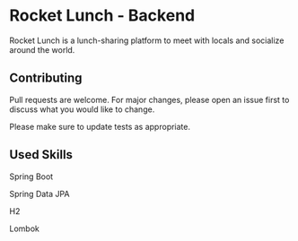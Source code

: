 # Rocket Lunch - Backend

Rocket Lunch is a lunch-sharing platform to meet with locals and socialize around the world.

## Contributing

Pull requests are welcome. For major changes, please open an issue first to discuss what you would like to change.

Please make sure to update tests as appropriate.

## Used Skills

Spring Boot

Spring Data JPA

H2

Lombok